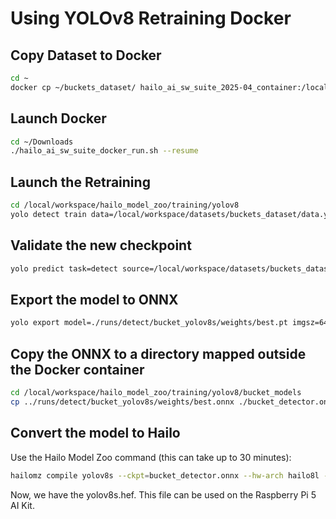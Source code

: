 # Using YOLOv8 Retraining Docker 

## Copy Dataset to Docker
```bash
cd ~
docker cp ~/buckets_dataset/ hailo_ai_sw_suite_2025-04_container:/local/workspace/datasets/
```

## Launch Docker
```bash
cd ~/Downloads
./hailo_ai_sw_suite_docker_run.sh --resume
```

## Launch the Retraining 
```bash
cd /local/workspace/hailo_model_zoo/training/yolov8
yolo detect train data=/local/workspace/datasets/buckets_dataset/data.yaml model=yolov8s.pt name=bucket_yolov8s epochs=50 batch=16
```

## Validate the new checkpoint 

```bash
yolo predict task=detect source=/local/workspace/datasets/buckets_dataset/valid/images/IMG_4511_jpg.rf.a1ce9a90595b28c828cbe7cd098bca9d.jpg model=./runs/detect/bucket_yolov8s/weights/best.pt
```

## Export the model to ONNX

```bash
yolo export model=./runs/detect/bucket_yolov8s/weights/best.pt imgsz=640 format=onnx opset=11
```

## Copy the ONNX to a directory mapped outside the Docker container

```bash
cd /local/workspace/hailo_model_zoo/training/yolov8/bucket_models
cp ../runs/detect/bucket_yolov8s/weights/best.onnx ./bucket_detector.onnx
```


## Convert the model to Hailo 

Use the Hailo Model Zoo command (this can take up to 30 minutes):

```bash
hailomz compile yolov8s --ckpt=bucket_detector.onnx --hw-arch hailo8l --calib-path /local/workspace/datasets/buckets_dataset/test/images/ --classes 1 --performance
```
Now, we have the yolov8s.hef. This file can be used on the Raspberry Pi 5 AI Kit.
